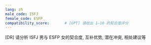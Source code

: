 ```yaml
---
lang: zh
male_code: ISFJ
female_code: ESFP
compatibility_score:       # [GPT] 请给出 1–10 的契合度评分
---
```


[DR] 请分析 ISFJ 男与 ESFP 女的契合度, 互补优势, 潜在冲突, 相处建议等


